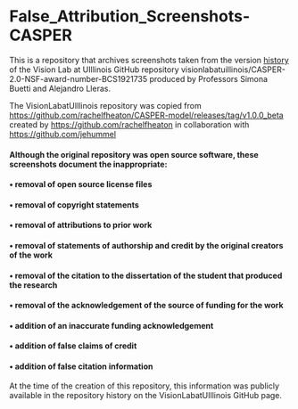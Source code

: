 # False_Attribution_Screenshots-CASPER
This is a repository that archives screenshots taken from the version <a href="https://github.com/visionlabatuillinois/CASPER-2.0-NSF-award-number-BCS1921735/activity"> history </a> of the Vision Lab at UIllinois GitHub repository visionlabatuillinois/CASPER-2.0-NSF-award-number-BCS1921735 produced by Professors Simona Buetti and Alejandro Lleras.

The VisionLabatUIllinois repository was copied from https://github.com/rachelfheaton/CASPER-model/releases/tag/v1.0.0_beta created by https://github.com/rachelfheaton in collaboration with https://github.com/jehummel


#### Although the original repository was open source software, these screenshots document the inappropriate:

#### • removal of open source license files 

#### • removal of copyright statements

#### • removal of attributions to prior work

#### • removal of statements of authorship and credit by the original creators of the work

#### • removal of the citation to the dissertation of the student that produced the research

#### • removal of the acknowledgement of the source of funding for the work

#### • addition of an inaccurate funding acknowledgement

#### • addition of false claims of credit

#### • addition of false citation information


At the time of the creation of this repository, this information was publicly available in the repository history on the VisionLabatUIllinois GitHub page.
